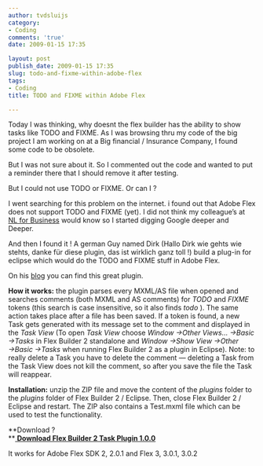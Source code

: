 ```yaml
---
author: tvdsluijs
category:
- Coding
comments: 'true'
date: 2009-01-15 17:35

layout: post
publish_date: 2009-01-15 17:35
slug: todo-and-fixme-within-adobe-flex
tags:
- Coding
title: TODO and FIXME within Adobe Flex

---
```

Today I was thinking, why doesnt the flex builder has the ability to show
tasks like TODO and FIXME. As I was browsing thru my code of the big project I
am working on at a Big financial / Insurance Company, I found some code to be
obsolete.  
  
But I was not sure about it. So I commented out the code and wanted to put a
reminder there that I should remove it after testing.  
  
But I could not use TODO or FIXME. Or can I ?  
  
  
  
I went searching for this problem on the internet. i found out that Adobe Flex
does not support TODO and FIXME (yet). I did not think my colleague’s at [NL
for Business](http://www.nl4b.com/ "NL4B, NL for Business") would know so I
started digging Google deeper and Deeper.  
  
And then I found it ! A german Guy named Dirk (Hallo Dirk wie gehts wie
stehts, danke für diese plugin, das ist wirklich ganz toll !) build a plug-in
for eclipse which would do the TODO and FIXME stuff in Adobe Flex.  
  
On his
[blog](http://www.richinternet.de/blog/index.cfm?entry=911D4B57-0F0D-5A73-AF6F4D4D04099757
"ADOBE FLEX TODO FIXME PLUGIN") you can find this great plugin.  
  
 **How it works:** the plugin parses every MXML/AS file when opened and
searches comments (both MXML and AS comments) for _TODO_ and _FIXME_ tokens
(this search is case insensitive, so it also finds _todo_ ). The same action
takes place after a file has been saved. If a token is found, a new Task gets
generated with its message set to the comment and displayed in the _Task View_
(To open _Task View_ choose _Window →Other Views… →Basic →Tasks_ in Flex
Builder 2 standalone and _Window →Show View →Other →Basic →Tasks_ when running
Flex Builder 2 as a plugin in Eclipse). Note: to really delete a Task you have
to delete the comment — deleting a Task from the Task View does not kill the
comment, so after you save the file the Task will reappear.  
  
 **Installation:** unzip the ZIP file and move the content of the _plugins_
folder to the _plugins_ folder of Flex Builder 2 / Eclipse. Then, close Flex
Builder 2 / Eclipse and restart. The ZIP also contains a Test.mxml file which
can be used to test the functionality.  
  
 **Download ?  
**[ **Download Flex Builder 2 Task Plugin
1.0.0**](http://www.richinternet.de/blog/download/flexbuilderTask_1.0.0.zip)  
  
It works for Adobe Flex SDK 2, 2.0.1 and Flex 3, 3.0.1, 3.0.2

